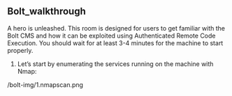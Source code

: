 
   ## Bolt_walkthrough

A hero is unleashed.
This room is designed for users to get familiar with the Bolt CMS and how it can be exploited using Authenticated Remote Code Execution. You should wait for at least 3-4 minutes for the machine to start properly.
1. Let’s start by enumerating the services running on the machine with Nmap:

/bolt-img/1.nmapscan.png







